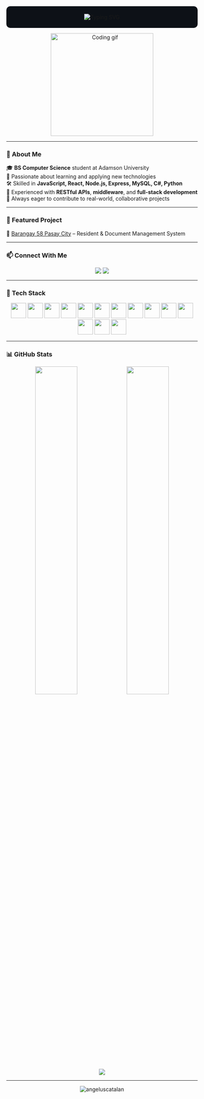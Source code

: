 <div align="center" style="background-color:#0d1117; padding: 20px; border-radius: 10px;">
  <img src="https://readme-typing-svg.demolab.com?font=VT323&size=28&pause=1000&color=00FFFF&center=true&vCenter=true&width=500&lines=Hi%2C+I'm+Angelus+Catalan;CS+Student+%7C+Full-Stack+Developer;I+love+Tech+and+Learning" alt="Typing SVG" />
</div>


<p align="center">
  <img src="https://media.giphy.com/media/qgQUggAC3Pfv687qPC/giphy.gif" width="270px" alt="Coding gif">
</p>

---

### 🌌 About Me

🎓 **BS Computer Science** student at Adamson University  
🧠 Passionate about learning and applying new technologies  
🛠 Skilled in **JavaScript, React, Node.js, Express, MySQL, C#, Python**  
🔌 Experienced with **RESTful APIs**, **middleware**, and **full-stack development**  
🌱 Always eager to contribute to real-world, collaborative projects

---

### 🚀 Featured Project

📍 [Barangay 58 Pasay City](https://barangay-58-pasay-city.vercel.app) – Resident & Document Management System

---

### 📫 Connect With Me

<p align="center">
  <a href="mailto:angeluscatalan@gmail.com"><img src="https://img.shields.io/badge/Gmail-D14836?style=flat&logo=gmail&logoColor=white" /></a>
  <a href="https://linkedin.com/in/angeluscatalan" target="_blank"><img src="https://img.shields.io/badge/LinkedIn-0A66C2?style=flat&logo=linkedin&logoColor=white" /></a>
</p>

---

### 🧰 Tech Stack

<p align="center">
  <img src="https://cdn.jsdelivr.net/gh/devicons/devicon/icons/javascript/javascript-original.svg" width="40" />
  <img src="https://cdn.jsdelivr.net/gh/devicons/devicon/icons/typescript/typescript-original.svg" width="40" />
  <img src="https://cdn.jsdelivr.net/gh/devicons/devicon/icons/react/react-original.svg" width="40" />
  <img src="https://cdn.jsdelivr.net/gh/devicons/devicon/icons/nodejs/nodejs-original.svg" width="40" />
  <img src="https://cdn.jsdelivr.net/gh/devicons/devicon/icons/express/express-original-wordmark.svg" width="40" />
  <img src="https://cdn.jsdelivr.net/gh/devicons/devicon/icons/mysql/mysql-original-wordmark.svg" width="40" />
  <img src="https://cdn.jsdelivr.net/gh/devicons/devicon/icons/python/python-original.svg" width="40" />
  <img src="https://cdn.jsdelivr.net/gh/devicons/devicon/icons/java/java-original.svg" width="40" />
  <img src="https://cdn.jsdelivr.net/gh/devicons/devicon/icons/csharp/csharp-original.svg" width="40" />
  <img src="https://cdn.jsdelivr.net/gh/devicons/devicon/icons/html5/html5-original.svg" width="40" />
  <img src="https://cdn.jsdelivr.net/gh/devicons/devicon/icons/css3/css3-original.svg" width="40" />
  <img src="https://cdn.jsdelivr.net/gh/devicons/devicon/icons/bootstrap/bootstrap-plain.svg" width="40" />
  <img src="https://cdn.jsdelivr.net/gh/devicons/devicon/icons/amazonwebservices/amazonwebservices-original-wordmark.svg" width="40" />
  <img src="https://upload.wikimedia.org/wikipedia/commons/1/1b/Svelte_Logo.svg" width="40" />
</p>

---

### 📊 GitHub Stats

<p align="center">
  <img src="https://github-readme-stats.vercel.app/api?username=angeluscatalan&show_icons=true&theme=tokyonight&hide=issues" width="47%" />
  <img src="https://github-readme-streak-stats.herokuapp.com?user=angeluscatalan&theme=tokyonight" width="47%" />
</p>

<p align="center">
  <img src="https://github-readme-activity-graph.vercel.app/graph?username=angeluscatalan&theme=tokyo-night&hide_border=true" />
</p>

---

<p align="center">
  <img src="https://komarev.com/ghpvc/?username=angeluscatalan&label=Profile+views&color=1E90FF&style=flat" alt="angeluscatalan" />
</p>

